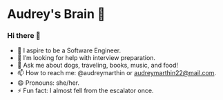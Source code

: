# Audrey's Brain 🧠 
### Hi there 👋

<!--
**audreymarthin/audreymarthin** is a ✨ _special_ ✨ repository because its `README.md` (this file) appears on your GitHub profile.

Here are some ideas to get you started:

- 🔭 I’m currently working on ...
- 🌱 I’m currently learning ...
- 👯 I’m looking to collaborate on ...
- 🤔 I’m looking for help with ...
- 💬 Ask me about ...
- 📫 How to reach me: ...
- 😄 Pronouns: ...
- ⚡ Fun fact: ...
-->

- 🌱 I aspire to be a Software Engineer.
- 🤔 I’m looking for help with interview preparation.
- 💬 Ask me about dogs, traveling, books, music, and food!
- 📫 How to reach me: @audreymarthin or audreymarthin22@mail.com.
- 😄 Pronouns: she/her.
- ⚡ Fun fact: I almost fell from the escalator once.
